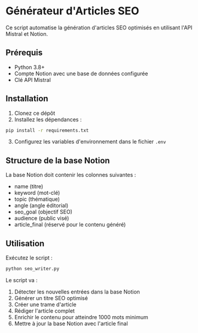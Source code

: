 # Générateur d'Articles SEO

Ce script automatise la génération d'articles SEO optimisés en utilisant l'API Mistral et Notion.

## Prérequis

- Python 3.8+
- Compte Notion avec une base de données configurée
- Clé API Mistral

## Installation

1. Clonez ce dépôt
2. Installez les dépendances :
```bash
pip install -r requirements.txt
```
3. Configurez les variables d'environnement dans le fichier `.env`

## Structure de la base Notion

La base Notion doit contenir les colonnes suivantes :
- name (titre)
- keyword (mot-clé)
- topic (thématique)
- angle (angle éditorial)
- seo_goal (objectif SEO)
- audience (public visé)
- article_final (réservé pour le contenu généré)

## Utilisation

Exécutez le script :
```bash
python seo_writer.py
```

Le script va :
1. Détecter les nouvelles entrées dans la base Notion
2. Générer un titre SEO optimisé
3. Créer une trame d'article
4. Rédiger l'article complet
5. Enrichir le contenu pour atteindre 1000 mots minimum
6. Mettre à jour la base Notion avec l'article final 
